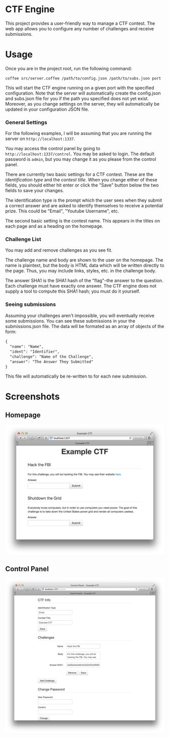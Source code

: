 # CTF Engine

This project provides a user-friendly way to manage a CTF contest. The web app allows you to configure any number of challenges and receive submissions.

# Usage

Once you are in the project root, run the following command:

    coffee src/server.coffee /path/to/config.json /path/to/subs.json port

This will start the CTF engine running on a given port with the specified configuration. Note that the server will automatically create the config.json and subs.json file for you if the path you specified does not yet exist. Moreover, as you change settings on the server, they will automatically be updated in your configuration JSON file.

### General Settings

For the following examples, I will be assuming that you are running the server on `http://localhost:1337`.

You may access the control panel by going to `http://localhost:1337/control`. You may be asked to login. The default password is `admin`, but you may change it as you please from the control panel.

There are currently two basic settings for a CTF contest. These are the *identification type* and the *contest title*. When you change either of these fields, you should either hit enter or click the "Save" button below the two fields to save your changes.

The identification type is the prompt which the user sees when they submit a correct answer and are asked to identify themselves to receive a potential prize. This could be "Email", "Youtube Username", etc.

The second basic setting is the contest name. This appears in the titles on each page and as a heading on the homepage.

### Challenge List

You may add and remove challenges as you see fit.

The challenge name and body are shown to the user on the homepage. The name is plaintext, but the body is HTML data which will be written directly to the page. Thus, you may include links, styles, etc. in the challenge body.

The answer SHA1 is the SHA1 hash of the "flag"&ndash;the answer to the question. Each challenge must have exactly one answer. The CTF engine does not supply a tool to compute this SHA1 hash; you must do it yourself.

### Seeing submissions

Assuming your challenges aren't impossible, you will eventually receive some submissions. You can see these submissions in your the submissions.json file. The data will be formated as an array of objects of the form:


    {
      "name": "Name",
      "ident": "Identifier",
      "challenge": "Name of the Challenge",
      "answer": "The Answer They Submitted"
    }

This file will automatically be re-written to for each new submission.

# Screenshots

## Homepage

![Demo](screenshots/homepage.png)

## Control Panel

![Control Panel](screenshots/control-panel.png)

